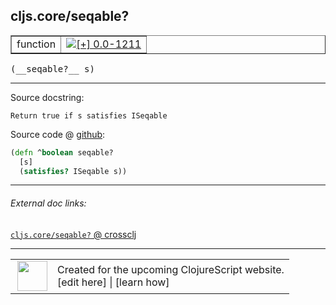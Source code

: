 ## cljs.core/seqable?



 <table border="1">
<tr>
<td>function</td>
<td><a href="https://github.com/cljsinfo/cljs-api-docs/tree/0.0-1211"><img valign="middle" alt="[+] 0.0-1211" title="Added in 0.0-1211" src="https://img.shields.io/badge/+-0.0--1211-lightgrey.svg"></a> </td>
</tr>
</table>


 <samp>
(__seqable?__ s)<br>
</samp>

---





Source docstring:

```
Return true if s satisfies ISeqable
```


Source code @ [github](https://github.com/clojure/clojurescript/blob/r3123/src/cljs/cljs/core.cljs#L1852-L1855):

```clj
(defn ^boolean seqable?
  [s]
  (satisfies? ISeqable s))
```

<!--
Repo - tag - source tree - lines:

 <pre>
clojurescript @ r3123
└── src
    └── cljs
        └── cljs
            └── <ins>[core.cljs:1852-1855](https://github.com/clojure/clojurescript/blob/r3123/src/cljs/cljs/core.cljs#L1852-L1855)</ins>
</pre>

-->

---



###### External doc links:

[`cljs.core/seqable?` @ crossclj](http://crossclj.info/fun/cljs.core.cljs/seqable%3F.html)<br>

---

 <table>
<tr><td>
<img valign="middle" align="right" width="48px" src="http://i.imgur.com/Hi20huC.png">
</td><td>
Created for the upcoming ClojureScript website.<br>
[edit here] | [learn how]
</td></tr></table>

[edit here]:https://github.com/cljsinfo/cljs-api-docs/blob/master/cljsdoc/cljs.core_seqableQMARK.cljsdoc
[learn how]:https://github.com/cljsinfo/cljs-api-docs/wiki/cljsdoc-files

<!--

This information was too distracting to show to readers, but I'll leave it
commented here since it is helpful to:

- pretty-print the data used to generate this document
- and show how to retrieve that data



The API data for this symbol:

```clj
{:return-type boolean,
 :ns "cljs.core",
 :name "seqable?",
 :signature ["[s]"],
 :history [["+" "0.0-1211"]],
 :type "function",
 :full-name-encode "cljs.core_seqableQMARK",
 :source {:code "(defn ^boolean seqable?\n  [s]\n  (satisfies? ISeqable s))",
          :title "Source code",
          :repo "clojurescript",
          :tag "r3123",
          :filename "src/cljs/cljs/core.cljs",
          :lines [1852 1855]},
 :full-name "cljs.core/seqable?",
 :docstring "Return true if s satisfies ISeqable"}

```

Retrieve the API data for this symbol:

```clj
;; from Clojure REPL
(require '[clojure.edn :as edn])
(-> (slurp "https://raw.githubusercontent.com/cljsinfo/cljs-api-docs/catalog/cljs-api.edn")
    (edn/read-string)
    (get-in [:symbols "cljs.core/seqable?"]))
```

-->
